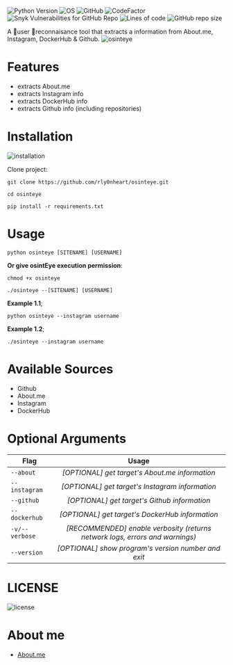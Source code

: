 ![Python Version](https://img.shields.io/badge/python-3.x-blue?style=flat&logo=python)
![OS](https://img.shields.io/badge/OS-GNU%2FLinux-red?style=flat&logo=linux)
![GitHub](https://img.shields.io/github/license/rly0nheart/osinteye?style=flat&logo=github)
![CodeFactor](https://www.codefactor.io/repository/github/rly0nheart/osinteye/badge)
![Snyk Vulnerabilities for GitHub Repo](https://img.shields.io/snyk/vulnerabilities/github/rly0nheart/osinteye?style=flat&logo=github)
![Lines of code](https://img.shields.io/tokei/lines/github/rly0nheart/osinteye?style=flat&logo=github)
![GitHub repo size](https://img.shields.io/github/repo-size/rly0nheart/osinteye?style=flat&logo=github)

A 👥user 🔎reconnaisance tool that extracts a information from About.me, Instagram, DockerHub &amp; Github.
![osinteye](https://user-images.githubusercontent.com/74001397/143137199-d3545457-7b78-48d5-9d9d-e6d2623b4a47.gif)


# Features
* extracts About.me
* extracts Instagram info
* extracts DockerHub info
* extracts Github info (including repositories)


# Installation
![installation](https://user-images.githubusercontent.com/74001397/143138986-c0cf6065-942b-4276-b917-c0bfb17b2a9d.gif)

Clone project:

```
git clone https://github.com/rly0nheart/osinteye.git
```

```
cd osinteye
```

```
pip install -r requirements.txt
```

# Usage
```
python osinteye [SITENAME] [USERNAME]
```

**Or give osintEye execution permission**:
```
chmod +x osinteye
```

```
./osinteye --[SITENAME] [USERNAME]
```

**Example 1.1**;
```
python osinteye --instagram username
```

**Example 1.2**;
```
./osinteye --instagram username
```

# Available Sources
* Github
* About.me
* Instagram
* DockerHub

# Optional Arguments
| Flag        | Usage |
| ------------- |:---------:|
| <code>--about</code> |  *[OPTIONAL] get target's About.me information*  |
| <code>--instagram</code> |  *[OPTIONAL] get target's Instagram information*  |
| <code>--github</code> |  *[OPTIONAL] get target's Github information*  |
| <code>--dockerhub</code> |  *[OPTIONAL] get target's DockerHub information*  |
| <code>-v/--verbose</code>  | *[RECOMMENDED] enable verbosity (returns network logs, errors and warnings)*  |
| <code>--version</code> |  *[OPTIONAL] show program's version number and exit*  |

# LICENSE
![license](https://user-images.githubusercontent.com/74001397/137917929-2f2cdb0c-4d1d-4e4b-9f0d-e01589e027b5.png)

# About me
* [About.me](https://about.me/rly0nheart)
